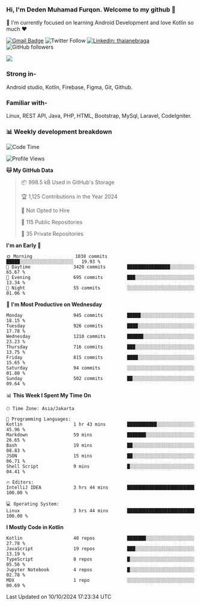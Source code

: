 ### Hi, I'm Deden Muhamad Furqon. Welcome to my github 👋

<!--
**furqoncreative/furqoncreative** is a ✨ _special_ ✨ repository because its `README.md` (this file) appears on your GitHub profile.

Here are some ideas to get you started:

- 🔭 I’m currently working on ...
- 👯 I’m looking to collaborate on ...
- 🤔 I’m looking for help with ...
- 💬 Ask me about ...
- 📫 How to reach me: ...
- 😄 Pronouns: ...
- ⚡ Fun fact: ...
-->

  🌱 I'm currently focused on learning Android Development and love Kotlin so much ❤ 

[![Gmail Badge](https://img.shields.io/badge/-furqoncreative24@gmail.com-c14438?style=flat-square&logo=Gmail&logoColor=white&link=mailto:furqoncreative24@gmail.com)](mailto:furqoncreative24@gmail.com)
![Twitter Follow](https://img.shields.io/twitter/follow/furqoncreative?label=Follow)
[![Linkedin: thaianebraga](https://img.shields.io/badge/-Deden_Muhamad_Furqon-blue?style=flat-square&logo=Linkedin&logoColor=white&link=https://www.linkedin.com/in/anmol-p-singh/)](https://www.linkedin.com/in/furqoncreative/)
![GitHub followers](https://img.shields.io/github/followers/furqoncreative?label=Follow&style=social)

<img src="https://github-readme-stats.sera5-dev.vercel.app/api?username=furqoncreative&hide=stars&show_icons=true&count_private=true&include_all_commits=true&title_color=#008080&icon_color=#008080&hide_border=true" width="">

### Strong in-

Android studio, Kotlin, Firebase, Figma, Git, Github.

### Familiar with-
Linux, REST API, Java, PHP, HTML, Bootstrap, MySql, Laravel, CodeIgniter.

### 📊 Weekly development breakdown

<!--START_SECTION:waka-->
![Code Time](http://img.shields.io/badge/Code%20Time-2%2C690%20hrs%2038%20mins-blue)

![Profile Views](http://img.shields.io/badge/Profile%20Views-0-blue)

**🐱 My GitHub Data** 

> 📦 998.5 kB Used in GitHub's Storage 
 > 
> 🏆 1,125 Contributions in the Year 2024
 > 
> 🚫 Not Opted to Hire
 > 
> 📜 115 Public Repositories 
 > 
> 🔑 35 Private Repositories 
 > 
**I'm an Early 🐤** 

```text
🌞 Morning                1038 commits        █████░░░░░░░░░░░░░░░░░░░░   19.93 % 
🌆 Daytime                3420 commits        ████████████████░░░░░░░░░   65.67 % 
🌃 Evening                695 commits         ███░░░░░░░░░░░░░░░░░░░░░░   13.34 % 
🌙 Night                  55 commits          ░░░░░░░░░░░░░░░░░░░░░░░░░   01.06 % 
```
📅 **I'm Most Productive on Wednesday** 

```text
Monday                   945 commits         █████░░░░░░░░░░░░░░░░░░░░   18.15 % 
Tuesday                  926 commits         ████░░░░░░░░░░░░░░░░░░░░░   17.78 % 
Wednesday                1210 commits        ██████░░░░░░░░░░░░░░░░░░░   23.23 % 
Thursday                 716 commits         ███░░░░░░░░░░░░░░░░░░░░░░   13.75 % 
Friday                   815 commits         ████░░░░░░░░░░░░░░░░░░░░░   15.65 % 
Saturday                 94 commits          ░░░░░░░░░░░░░░░░░░░░░░░░░   01.80 % 
Sunday                   502 commits         ██░░░░░░░░░░░░░░░░░░░░░░░   09.64 % 
```


📊 **This Week I Spent My Time On** 

```text
🕑︎ Time Zone: Asia/Jakarta

💬 Programming Languages: 
Kotlin                   1 hr 43 mins        ███████████░░░░░░░░░░░░░░   45.96 % 
Markdown                 59 mins             ███████░░░░░░░░░░░░░░░░░░   26.65 % 
Bash                     19 mins             ██░░░░░░░░░░░░░░░░░░░░░░░   08.83 % 
JSON                     15 mins             ██░░░░░░░░░░░░░░░░░░░░░░░   06.71 % 
Shell Script             9 mins              █░░░░░░░░░░░░░░░░░░░░░░░░   04.41 % 

🔥 Editors: 
IntelliJ IDEA            3 hrs 44 mins       █████████████████████████   100.00 % 

💻 Operating System: 
Linux                    3 hrs 44 mins       █████████████████████████   100.00 % 
```

**I Mostly Code in Kotlin** 

```text
Kotlin                   40 repos            ███████░░░░░░░░░░░░░░░░░░   27.78 % 
JavaScript               19 repos            ███░░░░░░░░░░░░░░░░░░░░░░   13.19 % 
TypeScript               8 repos             █░░░░░░░░░░░░░░░░░░░░░░░░   05.56 % 
Jupyter Notebook         4 repos             █░░░░░░░░░░░░░░░░░░░░░░░░   02.78 % 
MDX                      1 repo              ░░░░░░░░░░░░░░░░░░░░░░░░░   00.69 % 
```




 Last Updated on 10/10/2024 17:23:34 UTC
<!--END_SECTION:waka-->
